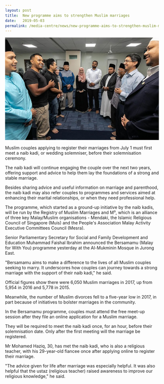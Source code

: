```yaml
---
layout: post
title:  New programme aims to strengthen Muslim marriages
date:   2019-05-03
permalink: /media-centre/news/new-programme-aims-to-strengthen-muslim-marriages
---
```


![New programme aims to strengthen Muslim marriages](/images/media-centre/ST-20190503-new-programme-aims.jpg)

Muslim couples applying to register their marriages from July 1 must first meet a naib kadi, or wedding solemniser, before their solemnisation ceremony.

The naib kadi will continue engaging the couple over the next two years, offering support and advice to help them lay the foundations of a strong and stable marriage.

Besides sharing advice and useful information on marriage and parenthood, the naib kadi may also refer couples to programmes and services aimed at enhancing their marital relationships, or when they need professional help.

The programme, which started as a ground-up initiative by the naib kadis, will be run by the Registry of Muslim Marriages and M³, which is an alliance of three key Malay/Muslim organisations - Mendaki, the Islamic Religious Council of Singapore (Muis) and the People's Association Malay Activity Executive Committees Council (Mesra).

Senior Parliamentary Secretary for Social and Family Development and Education Muhammad Faishal Ibrahim announced the Bersamamu (Malay for With You) programme yesterday at the Al-Mukminin Mosque in Jurong East.

"Bersamamu aims to make a difference to the lives of all Muslim couples seeking to marry. It underscores how couples can journey towards a strong marriage with the support of their naib kadi," he said.

Official figures show there were 6,050 Muslim marriages in 2017, up from 5,954 in 2016 and 5,778 in 2015.

Meanwhile, the number of Muslim divorces fell to a five-year low in 2017, in part because of initiatives to bolster marriages in the community.

In the Bersamamu programme, couples must attend the free meet-up session after they file an online application for a Muslim marriage.

They will be required to meet the naib kadi once, for an hour, before their solemnisation date. Only after the first meeting will the marriage be registered.

Mr Mohamed Haziq, 30, has met the naib kadi, who is also a religious teacher, with his 29-year-old fiancee once after applying online to register their marriage.

"The advice given for life after marriage was especially helpful. It was also helpful that the ustaz (religious teacher) raised awareness to improve our religious knowledge," he said.
